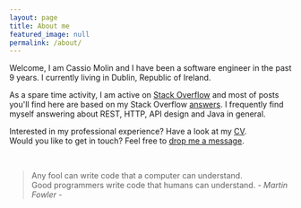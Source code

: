 ```yaml
---
layout: page
title: About me
featured_image: null
permalink: /about/
---
```


Welcome, I am Cassio Molin and I have been a software engineer in the past 9 years. I currently living in Dublin, Republic of Ireland.

As a spare time activity, I am active on [Stack Overflow][stackoverflow] and most of posts you'll find here are based on my Stack Overflow [answers][stackoverflow.answers]. I frequently find myself answering about REST, HTTP, API design and Java in general.

Interested in my professional experience? Have a look at my [CV][cv].<br/>
Would you like to get in touch? Feel free to [drop me a message][contact].

<br/>

>Any fool can write code that a computer can understand. <br />
>Good programmers write code that humans can understand. <cite>- Martin Fowler -</cite>


  [cv]: /cv
  [contact]: /contact
  [stackoverflow]: https://stackoverflow.com/u/1426227
  [stackoverflow.answers]: https://stackoverflow.com/search?q=is%3Aanswer+user%3A1426227